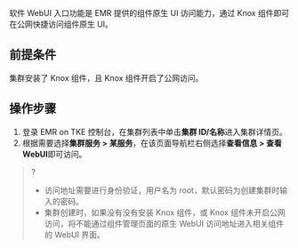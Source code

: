 软件 WebUI 入口功能是 EMR 提供的组件原生 UI 访问能力，通过 Knox 组件即可在公网快捷访问组件原生 UI。
## 前提条件
集群安装了 Knox 组件，且 Knox 组件开启了公网访问。
## 操作步骤
1. 登录 EMR on TKE 控制台，在集群列表中单击**集群 ID/名称**进入集群详情页。
2. 根据需要选择**集群服务 > 某服务**，在该页面导航栏右侧选择**查看信息 > 查看WebUI**即可访问。
>? 
>- 访问地址需要进行身份验证，用户名为 root，默认密码为创建集群时输入的密码。
>- 集群创建时，如果没有没有安装 Knox 组件，或 Knox 组件未开启公网访问，将不能通过组件管理页面的原生 WebUI 访问地址进入相关组件的 WebUI 界面。
